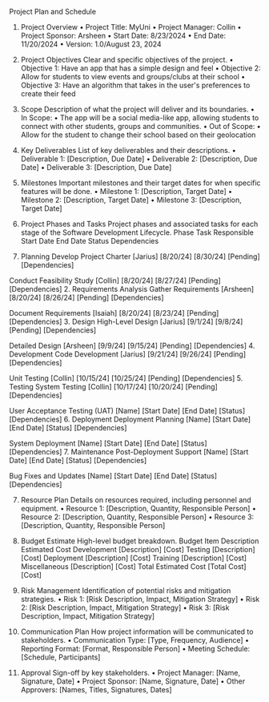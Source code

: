 
Project Plan and Schedule

1. Project Overview
	•	Project Title: MyUni
	•	Project Manager: Collin 
	•	Project Sponsor: Arsheen
	•	Start Date: 8/23/2024
	•	End Date: 11/20/2024
	•	Version: 1.0/August 23, 2024

2. Project Objectives
Clear and specific objectives of the project.
	•	Objective 1: Have an app that has a simple design and feel
	•	Objective 2: Allow for students to view events and groups/clubs at their school
	•	Objective 3: Have an algorithm that takes in the user's preferences to create their feed

3. Scope
Description of what the project will deliver and its boundaries.
	•	In Scope:
	•	The app will be a social media-like app, allowing students to connect with other students, groups and communities.
	•	Out of Scope:
	•	Allow for the student to change their school based on their geolocation

4. Key Deliverables
List of key deliverables and their descriptions.
	•	Deliverable 1: [Description, Due Date]
	•	Deliverable 2: [Description, Due Date]
	•	Deliverable 3: [Description, Due Date]

5. Milestones
Important milestones and their target dates for when specific features will be done.
	•	Milestone 1: [Description, Target Date]
	•	Milestone 2: [Description, Target Date]
	•	Milestone 3: [Description, Target Date]

6. Project Phases and Tasks
Project phases and associated tasks for each stage of the Software Development Lifecycle.
Phase
Task
Responsible
Start Date
End Date
Status
Dependencies
1. Planning
Develop Project Charter
[Jarius]
   [8/20/24]
   [8/30/24]
[Pending]
[Dependencies]

Conduct Feasibility Study
[Collin]
[8/20/24]
[8/27/24]
[Pending]
[Dependencies]
2. Requirements Analysis
Gather Requirements
[Arsheen]
[8/20/24]
[8/26/24]
[Pending]
[Dependencies]

Document Requirements
[Isaiah]
[8/20/24]
[8/23/24]
[Pending]
[Dependencies]
3. Design
High-Level Design
[Jarius]
[9/1/24]
[9/8/24]
[Pending]
[Dependencies]

Detailed Design
[Arsheen]
[9/9/24]
[9/15/24]
[Pending]
[Dependencies]
4. Development
Code Development
[Jarius]
[9/21/24]
[9/26/24]
[Pending]
[Dependencies]

Unit Testing
[Collin]
[10/15/24]
[10/25/24]
[Pending]
[Dependencies]
5. Testing
System Testing
[Collin]
[10/17/24]
[10/20/24]
[Pending]
[Dependencies]

User Acceptance Testing (UAT)
[Name]
[Start Date]
[End Date]
[Status]
[Dependencies]
6. Deployment
Deployment Planning
[Name]
[Start Date]
[End Date]
[Status]
[Dependencies]

System Deployment
[Name]
[Start Date]
[End Date]
[Status]
[Dependencies]
7. Maintenance
Post-Deployment Support
[Name]
[Start Date]
[End Date]
[Status]
[Dependencies]

Bug Fixes and Updates
[Name]
[Start Date]
[End Date]
[Status]
[Dependencies]

7. Resource Plan
Details on resources required, including personnel and equipment.
	•	Resource 1: [Description, Quantity, Responsible Person]
	•	Resource 2: [Description, Quantity, Responsible Person]
	•	Resource 3: [Description, Quantity, Responsible Person]

8. Budget Estimate
High-level budget breakdown.
Budget Item
Description
Estimated Cost
Development
[Description]
[Cost]
Testing
[Description]
[Cost]
Deployment
[Description]
[Cost]
Training
[Description]
[Cost]
Miscellaneous
[Description]
[Cost]
Total Estimated Cost
[Total Cost]
[Cost]

9. Risk Management
Identification of potential risks and mitigation strategies.
	•	Risk 1: [Risk Description, Impact, Mitigation Strategy]
	•	Risk 2: [Risk Description, Impact, Mitigation Strategy]
	•	Risk 3: [Risk Description, Impact, Mitigation Strategy]

10. Communication Plan
How project information will be communicated to stakeholders.
	•	Communication Type: [Type, Frequency, Audience]
	•	Reporting Format: [Format, Responsible Person]
	•	Meeting Schedule: [Schedule, Participants]

11. Approval
Sign-off by key stakeholders.
	•	Project Manager: [Name, Signature, Date]
	•	Project Sponsor: [Name, Signature, Date]
	•	Other Approvers: [Names, Titles, Signatures, Dates]

